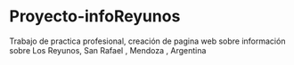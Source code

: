 # Proyecto-infoReyunos
Trabajo de practica profesional, creación de pagina web sobre información sobre Los Reyunos, San Rafael , Mendoza , Argentina
